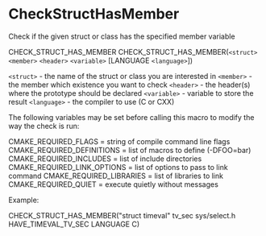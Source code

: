   

# CheckStructHasMember  
Check if the given struct or class has the specified member variable  



CHECK_STRUCT_HAS_MEMBER
CHECK_STRUCT_HAS_MEMBER(```<struct>``` ```<member>``` ```<header>``` ```<variable>```
                        [LANGUAGE ```<language>```])


```<struct>``` - the name of the struct or class you are interested in
```<member>``` - the member which existence you want to check
```<header>``` - the header(s) where the prototype should be declared
```<variable>``` - variable to store the result
```<language>``` - the compiler to use (C or CXX)


  

The following variables may be set before calling this macro to modify
the way the check is run:  

CMAKE_REQUIRED_FLAGS = string of compile command line flags
CMAKE_REQUIRED_DEFINITIONS = list of macros to define (-DFOO=bar)
CMAKE_REQUIRED_INCLUDES = list of include directories
CMAKE_REQUIRED_LINK_OPTIONS = list of options to pass to link command
CMAKE_REQUIRED_LIBRARIES = list of libraries to link
CMAKE_REQUIRED_QUIET = execute quietly without messages

  

Example:  

CHECK_STRUCT_HAS_MEMBER("struct timeval" tv_sec sys/select.h
                        HAVE_TIMEVAL_TV_SEC LANGUAGE C)

  

